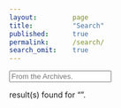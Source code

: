 ```yaml
---
layout:         page
title:          "Search"
published:      true
permalink:      /search/
search_omit:    true
---
```


<div id="search-container">
<form method="get" action="/search" data-search-form>
  <input type="search" name="q" id="q" placeholder="From the Archives." data-search-input />
</form>
</div>

  <!-- Search results placeholder -->
  <data-search-found>
    <data-search-found-count></span> result(s) found for &ldquo;<span data-search-found-term>&rdquo;.

  <!-- Search result template -->
  <div data-search-results>
  <script type="text/x-template" id="search-result">
    <a href="##Url##">##Title##</a> Posted on ##Date##
    ##Excerpt##
  </script>
  </div>

  <!-- jQuery - required but can be moved to the <head> -->
  <script src="//ajax.googleapis.com/ajax/libs/jquery/1.10.2/jquery.min.js"></script>

  <!-- Search script - Must appear after template -->
  <script src="/assets/js/search.js"></script>
